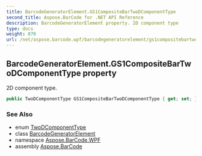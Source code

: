 ```yaml
---
title: BarcodeGeneratorElement.GS1CompositeBarTwoDComponentType
second_title: Aspose.BarCode for .NET API Reference
description: BarcodeGeneratorElement property. 2D component type
type: docs
weight: 870
url: /net/aspose.barcode.wpf/barcodegeneratorelement/gs1compositebartwodcomponenttype/
---
```

## BarcodeGeneratorElement.GS1CompositeBarTwoDComponentType property

2D component type.

```csharp
public TwoDComponentType GS1CompositeBarTwoDComponentType { get; set; }
```

### See Also

* enum [TwoDComponentType](../../../aspose.barcode.generation/twodcomponenttype/)
* class [BarcodeGeneratorElement](../)
* namespace [Aspose.BarCode.WPF](../../barcodegeneratorelement/)
* assembly [Aspose.BarCode](../../../)


